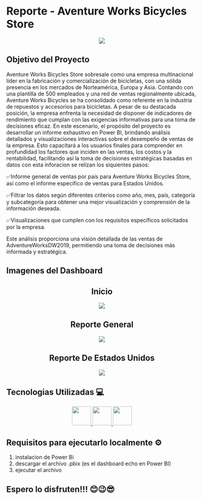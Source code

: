 # Reporte - Aventure Works Bicycles Store 
<p align="center">
<img src="https://github.com/Julian-Mateus/Reporte-De-Ventas/assets/158619680/df6e5528-7acc-4114-8249-022bb8e32106">
</p>


## Objetivo del Proyecto

Aventure Works Bicycles Store sobresale como una empresa multinacional líder en la fabricación y comercialización de bicicletas, con una sólida presencia en los mercados de Norteamérica, Europa y Asia. Contando con una plantilla de 500 empleados y una red de ventas regionalmente ubicada, Aventure Works Bicycles se ha consolidado como referente en la industria de repuestos y accesorios para bicicletas. A pesar de su destacada posición, la empresa enfrenta la necesidad de disponer de indicadores de rendimiento que cumplan con las exigencias informativas para una toma de decisiones eficaz. En este escenario, el propósito del proyecto es desarrollar un informe exhaustivo en Power BI, brindando análisis detallados y visualizaciones interactivas sobre el desempeño de ventas de la empresa. Esto capacitará a los usuarios finales para comprender en profundidad los factores que inciden en las ventas, los costos y la rentabilidad, facilitando así la toma de decisiones estratégicas basadas en datos con esta inforacion se relizan los siquientes pasos:

✅Informe general de ventas por país para Aventure Works Bicycles Store, así como el informe específico de ventas para Estados Unidos.

✅Filtrar los datos según diferentes criterios como año, mes, país, categoría y subcategoría para obtener una mejor visualización y comprensión de la información deseada.

✅Visualizaciones que cumplen con los requisitos específicos solicitados por la empresa.

Este análisis proporciona una visión detallada de las ventas de AdventureWorksDW2019, permitiendo una toma de decisiones más informada y estratégica.


## Imagenes del Dashboard
<h2 align="center">
Inicio
</h2>
<p align="center">
<img src="https://github.com/Julian-Mateus/Reporte-De-Ventas/assets/158619680/c81a2faf-d5e1-43f2-8334-f820924bfa31">
</p>

<h2 align="center">
Reporte General
</h2>
<p align="center">
<img src="https://github.com/Julian-Mateus/Reporte-De-Ventas/assets/158619680/898b9442-b437-459e-a76c-8fa3c74f3434">
</p>

<h2 align="center">
Reporte De Estados Unidos
</h2>
<p align="center">
<img src="https://github.com/Julian-Mateus/Reporte-De-Ventas/assets/158619680/c4b96b08-e513-4b70-911c-1031d0bbfa7d">
</p>





## Tecnologias Utilizadas 💻
<p align="center">
</a>
        <a href="https://powerbi.microsoft.com/es-es/desktop/" target="_blank">
        <img src="https://github.com/Julian-Mateus/LaboratoriosBiogenesys/assets/158619680/69922e76-015b-4d0c-900d-afdebd3f4354"             width="50" height="50" />
    </a>
<a href="https://www.microsoft.com/en-us/sql-server/sql-server-downloads?ocid=ORSEARCH_Bing" target="_blank">
        <img src="https://github.com/Julian-Mateus/AventureWorksBicyclesStore/assets/158619680/84162c13-cf6e-46ec-84d7-c094276776ed" width="50" height="50" />
    </a>
<a href="https://www.microsoft.com/es-co/microsoft-365/excel?ef_id=_k_d9c08c8898c4128b76e8eac2b9d32e2a_k_&OCID=AIDcmm2yn7li7u_SEM__k_d9c08c8898c4128b76e8eac2b9d32e2a_k_&msclkid=d9c08c8898c4128b76e8eac2b9d32e2a" target="_blank">
                <img src="https://github.com/Julian-Mateus/AventureWorksBicyclesStore/assets/158619680/396ba14d-15b9-4844-ac82-cc9137dabe16" width="50" height="50" />
    </a>        
</p>



## Requisitos para ejecutarlo localmente ⚙️

1. instalacion de Power Bi
2. descargar el archivo .pbix (es el dashboard echo en Power BI)
3. ejecutar el archivo


## Espero lo disfruten!!! 😊😉😎

